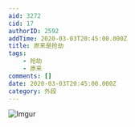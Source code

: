 ```yaml
---
aid: 3272
cid: 17
authorID: 2592
addTime: 2020-03-03T20:45:00.000Z
title: 原来是抢劫
tags:
    - 抢劫
    - 原来
comments: []
date: 2020-03-03T20:45:00.000Z
category: 外段
---
```


![Imgur](https://i.imgur.com/csFcAGg.jpg)
